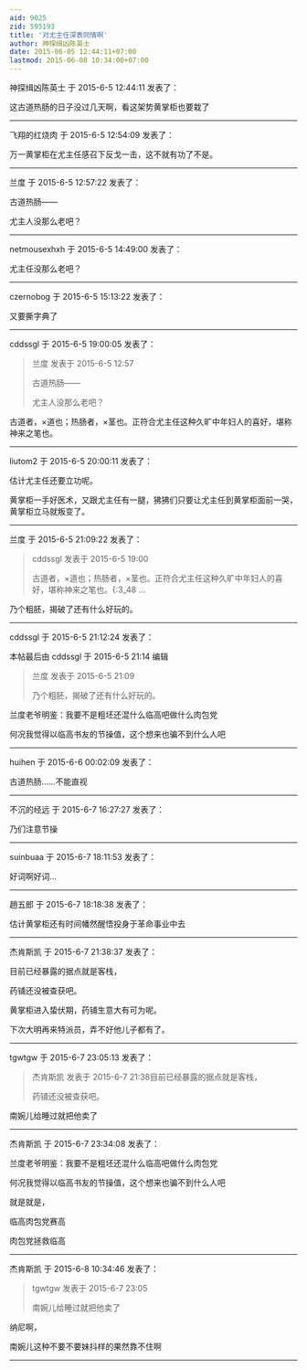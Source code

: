 ```yaml
---
aid: 9025
zid: 595193
title: '对尤主任深表同情啊'
author: 神探缉凶陈英士
date: 2015-06-05 12:44:11+07:00
lastmod: 2015-06-08 10:34:00+07:00
---
```


神探缉凶陈英士 于 2015-6-5 12:44:11 发表了：

这古道热肠的日子没过几天啊，看这架势黄掌柜也要栽了

---------

飞翔的红烧肉 于 2015-6-5 12:54:09 发表了：

万一黄掌柜在尤主任感召下反戈一击，这不就有功了不是。

---------

兰度 于 2015-6-5 12:57:22 发表了：

古道热肠——

尤主人没那么老吧？

---------

netmousexhxh 于 2015-6-5 14:49:00 发表了：

尤主任没那么老吧？

---------

czernobog 于 2015-6-5 15:13:22 发表了：

又要撕字典了

---------

cddssgl 于 2015-6-5 19:00:05 发表了：

> 兰度 发表于 2015-6-5 12:57
> 
> 古道热肠——
> 
> 尤主人没那么老吧？



古道者，×道也；热肠者，×茎也。正符合尤主任这种久旷中年妇人的喜好，堪称神来之笔也。

---------

liutom2 于 2015-6-5 20:00:11 发表了：

估计尤主任还要立功呢。

黄掌柜一手好医术，又跟尤主任有一腿，狒狒们只要让尤主任到黄掌柜面前一哭，黄掌柜立马就叛变了。

---------

兰度 于 2015-6-5 21:09:22 发表了：

> cddssgl 发表于 2015-6-5 19:00
> 
> 古道者，×道也；热肠者，×茎也。正符合尤主任这种久旷中年妇人的喜好，堪称神来之笔也。{:3\_48 ...



乃个粗胚，揭破了还有什么好玩的。

---------

cddssgl 于 2015-6-5 21:12:24 发表了：

本帖最后由 cddssgl 于 2015-6-5 21:14 编辑 


> 
> 兰度 发表于 2015-6-5 21:09
> 
> 乃个粗胚，揭破了还有什么好玩的。



兰度老爷明鉴：我要不是粗坯还混什么临高吧做什么肉包党

何况我觉得以临高书友的节操值，这个想来也骗不到什么人吧

---------

huihen 于 2015-6-6 00:02:09 发表了：

古道热肠……不能直视

---------

不沉的经远 于 2015-6-7 16:27:27 发表了：

乃们注意节操

---------

suinbuaa 于 2015-6-7 18:11:53 发表了：

好词啊好词…

---------

趙五郎 于 2015-6-7 18:18:38 发表了：

估计黄掌柜还有时间幡然醒悟投身于革命事业中去

---------

杰肯斯凯 于 2015-6-7 21:38:37 发表了：

目前已经暴露的据点就是客栈，

药铺还没被查获吧。

黄掌柜进入蛰伏期，药铺生意大有可为呢。

下次大明再来特派员，弄不好他儿子都有了。

---------

tgwtgw 于 2015-6-7 23:05:13 发表了：

> 杰肯斯凯 发表于 2015-6-7 21:38目前已经暴露的据点就是客栈，
> 
> 药铺还没被查获吧。



南婉儿给睡过就把他卖了

---------

杰肯斯凯 于 2015-6-7 23:34:08 发表了：

兰度老爷明鉴：我要不是粗坯还混什么临高吧做什么肉包党

何况我觉得以临高书友的节操值，这个想来也骗不到什么人吧

就是就是，

临高肉包党赛高

肉包党拯救临高

---------

杰肯斯凯 于 2015-6-8 10:34:46 发表了：

> tgwtgw 发表于 2015-6-7 23:05
> 
> 南婉儿给睡过就把他卖了



纳尼啊，

南婉儿这种不要不要妹抖样的果然靠不住啊

---------


